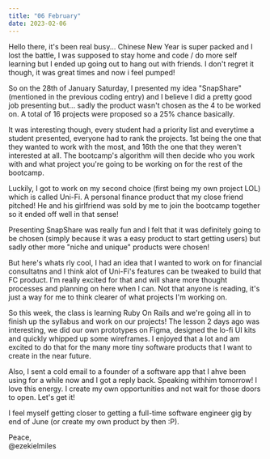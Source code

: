 ```yaml
---
title: "06 February"
date: 2023-02-06
---
```


Hello there, it's been real busy... Chinese New Year is super packed and I lost the battle, I was supposed to stay home and code / do more self learning but I ended up going out to hang out with friends. I don't regret it though, it was great times and now i feel pumped!

So on the 28th of January Saturday, I presented my idea "SnapShare" (mentioned in the previous coding entry) and I believe I did a pretty good job presenting but... sadly the product wasn't chosen as the 4 to be worked on. A total of 16 projects were proposed so a 25% chance basically.

It was interesting though, every student had a priority list and everytime a student presented, everyone had to rank the projects. 1st being the one that they wanted to work with the most, and 16th the one that they weren't interested at all. The bootcamp's algorithm will then decide who you work with and what project you're going to be working on for the rest of the bootcamp.

Luckily, I got to work on my second choice (first being my own project LOL) which is called Uni-Fi. A personal finance product that my close friend pitched! He and his girlfriend was sold by me to join the bootcamp together so it ended off well in that sense!

Presenting SnapShare was really fun and I felt that it was definitely going to be chosen (simply because it was a easy product to start getting users) but sadly other more "niche and unique" products were chosen! 

But here's whats rly cool, I had an idea that I wanted to work on for financial consultatns and I think alot of Uni-Fi's features can be tweaked to build that FC product. I'm really excited for that and will share more thought processes and planning on here when I can. Not that anyone is reading, it's just a way for me to think clearer of what projects I'm working on.

So this week, the class is learning Ruby On Rails and we're going all in to finish up the syllabus and work on our projects! The lesson 2 days ago was interesting, we did our own prototypes on Figma, designed the lo-fi UI kits and quickly whipped up some wireframes. I enjoyed that a lot and am excited to do that for the many more tiny software products that I want to create in the near future. 

Also, I sent a cold email to a founder of a software app that I ahve been using for a while now and I got a reply back. Speaking withhim tomorrow! I love this energy. I create my own opportunities and not wait for those doors to open. Let's get it! 

I feel myself getting closer to getting a full-time software engineer gig by end of June (or create my own product by then :P).   

Peace,  
@ezekielmiles
